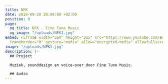 ```yaml
---
title: NFK
date: 2018-09-20 20:09:00 +02:00
position: 0
page:
  og_title: NFK - Fine Tune Music
  og_image: "/uploads/NFK1.jpg"
embed: <iframe width="560" height="315" src="https://www.youtube.com/embed/c42pDh25N-E?rel=0&amp;showinfo=0"
  frameborder="0" gesture="media" allow="encrypted-media" allowfullscreen></iframe>
image: "/uploads/NFK1.jpg"
description: |-
  ## Project

  Muziek, sounddesign en voice-over door Fine Tune Music.

  ## Audio
---
```


